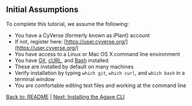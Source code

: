 ## Initial Assumptions

To complete this tutorial, we assume the following:

* You have a CyVerse (formerly known as iPlant) account
 * If not, register here: [https://user.cyverse.org/](https://user.cyverse.org/) 
* You have access to a Linux or Mac OS X command line environment
* You have [Git](https://git-scm.com/book/en/v2/Getting-Started-Installing-Git), [cURL](https://curl.haxx.se/docs/install.html), and [Bash](https://www.gnu.org/software/bash/manual/html_node/Installing-Bash.html) installed
 * These are installed by default on many machines
 * Verify installation by typing `which git`, `which curl`, and `which bash` in a terminal window
* You are comfortable editing text files and working at the command line

[Back to: README](../README.md) | [Next: Installing the Agave CLI](installing_agave.md)
